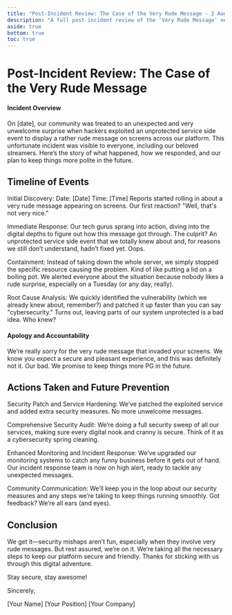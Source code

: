 ```yaml
---
title: "Post-Incident Review: The Case of the Very Rude Message - 2 August 2024"
description: "A full post-incident review of the 'Very Rude Message' news announcements on 2 August 2024."
aside: true
bottom: true
toc: true
---
```


# Post-Incident Review: The Case of the Very Rude Message

#### Incident Overview
On [date], our community was treated to an unexpected and very unwelcome surprise when hackers exploited an unprotected service side event to display a rather rude message on screens across our platform. This unfortunate incident was visible to everyone, including our beloved streamers. Here’s the story of what happened, how we responded, and our plan to keep things more polite in the future.

## Timeline of Events

Initial Discovery:
Date: [Date]
Time: [Time]
Reports started rolling in about a very rude message appearing on screens. Our first reaction? "Well, that's not very nice."

Immediate Response:
Our tech gurus sprang into action, diving into the digital depths to figure out how this message got through.
The culprit? An unprotected service side event that we totally knew about and, for reasons we still don’t understand, hadn’t fixed yet. Oops.

Containment:
Instead of taking down the whole server, we simply stopped the specific resource causing the problem. Kind of like putting a lid on a boiling pot.
We alerted everyone about the situation because nobody likes a rude surprise, especially on a Tuesday (or any day, really).

Root Cause Analysis:
We quickly identified the vulnerability (which we already knew about, remember?) and patched it up faster than you can say "cybersecurity."
Turns out, leaving parts of our system unprotected is a bad idea. Who knew?

#### Apology and Accountability
We’re really sorry for the very rude message that invaded your screens. We know you expect a secure and pleasant experience, and this was definitely not it. Our bad. We promise to keep things more PG in the future.

## Actions Taken and Future Prevention

Security Patch and Service Hardening:
We’ve patched the exploited service and added extra security measures. No more unwelcome messages.

Comprehensive Security Audit:
We’re doing a full security sweep of all our services, making sure every digital nook and cranny is secure.
Think of it as a cybersecurity spring cleaning.

Enhanced Monitoring and Incident Response:
We’ve upgraded our monitoring systems to catch any funny business before it gets out of hand.
Our incident response team is now on high alert, ready to tackle any unexpected messages.

Community Communication:
We’ll keep you in the loop about our security measures and any steps we’re taking to keep things running smoothly.
Got feedback? We’re all ears (and eyes).

## Conclusion
We get it—security mishaps aren’t fun, especially when they involve very rude messages. But rest assured, we’re on it. We’re taking all the necessary steps to keep our platform secure and friendly. Thanks for sticking with us through this digital adventure.

Stay secure, stay awesome!

Sincerely,

[Your Name]
[Your Position]
[Your Company]
